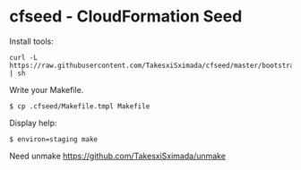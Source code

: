 # cfseed - CloudFormation Seed

Install tools:

```
curl -L https://raw.githubusercontent.com/TakesxiSximada/cfseed/master/bootstrap.sh | sh
```

Write your Makefile.

```
$ cp .cfseed/Makefile.tmpl Makefile
```

Display help:

```
$ environ=staging make
```

Need unmake https://github.com/TakesxiSximada/unmake
